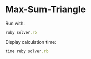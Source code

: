 Max-Sum-Triangle
================

Run with:
~~~ruby
ruby solver.rb
~~~

Display calculation time:
~~~ruby
time ruby solver.rb
~~~
